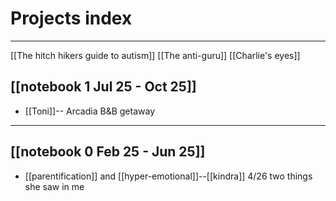 # Projects index

---
[[The hitch hikers guide to autism]]
[[The anti-guru]]
[[Charlie's eyes]]


## [[notebook 1 Jul 25 - Oct 25]]
- [[Toni]]--  Arcadia B&B getaway

---
## [[notebook 0 Feb 25 - Jun 25]]
- [[parentification]] and [[hyper-emotional]]--[[kindra]] 4/26 two things she saw in me
